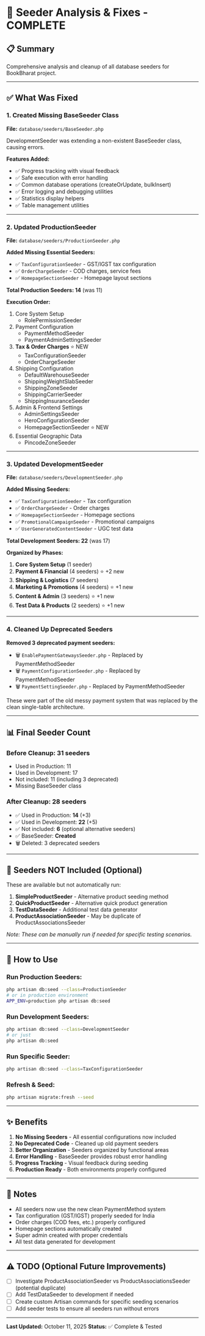 # 🎉 Seeder Analysis & Fixes - COMPLETE

## 📋 Summary

Comprehensive analysis and cleanup of all database seeders for BookBharat project.

---

## ✅ What Was Fixed

### 1. **Created Missing BaseSeeder Class** 
**File:** `database/seeders/BaseSeeder.php`

DevelopmentSeeder was extending a non-existent BaseSeeder class, causing errors.

**Features Added:**
- ✅ Progress tracking with visual feedback
- ✅ Safe execution with error handling
- ✅ Common database operations (createOrUpdate, bulkInsert)
- ✅ Error logging and debugging utilities
- ✅ Statistics display helpers
- ✅ Table management utilities

---

### 2. **Updated ProductionSeeder** 
**File:** `database/seeders/ProductionSeeder.php`

**Added Missing Essential Seeders:**
- ✅ `TaxConfigurationSeeder` - GST/IGST tax configuration
- ✅ `OrderChargeSeeder` - COD charges, service fees
- ✅ `HomepageSectionSeeder` - Homepage layout sections

**Total Production Seeders: 14** (was 11)

**Execution Order:**
1. Core System Setup
   - RolePermissionSeeder
2. Payment Configuration
   - PaymentMethodSeeder
   - PaymentAdminSettingsSeeder
3. **Tax & Order Charges** ⭐ NEW
   - TaxConfigurationSeeder
   - OrderChargeSeeder
4. Shipping Configuration
   - DefaultWarehouseSeeder
   - ShippingWeightSlabSeeder
   - ShippingZoneSeeder
   - ShippingCarrierSeeder
   - ShippingInsuranceSeeder
5. Admin & Frontend Settings
   - AdminSettingsSeeder
   - HeroConfigurationSeeder
   - HomepageSectionSeeder ⭐ NEW
6. Essential Geographic Data
   - PincodeZoneSeeder

---

### 3. **Updated DevelopmentSeeder** 
**File:** `database/seeders/DevelopmentSeeder.php`

**Added Missing Seeders:**
- ✅ `TaxConfigurationSeeder` - Tax configuration
- ✅ `OrderChargeSeeder` - Order charges
- ✅ `HomepageSectionSeeder` - Homepage sections
- ✅ `PromotionalCampaignSeeder` - Promotional campaigns
- ✅ `UserGeneratedContentSeeder` - UGC test data

**Total Development Seeders: 22** (was 17)

**Organized by Phases:**
1. **Core System Setup** (1 seeder)
2. **Payment & Financial** (4 seeders) ⭐ +2 new
3. **Shipping & Logistics** (7 seeders)
4. **Marketing & Promotions** (4 seeders) ⭐ +1 new
5. **Content & Admin** (3 seeders) ⭐ +1 new
6. **Test Data & Products** (2 seeders) ⭐ +1 new

---

### 4. **Cleaned Up Deprecated Seeders** 
**Removed 3 deprecated payment seeders:**
- 🗑️ `EnablePaymentGatewaysSeeder.php` - Replaced by PaymentMethodSeeder
- 🗑️ `PaymentConfigurationSeeder.php` - Replaced by PaymentMethodSeeder
- 🗑️ `PaymentSettingSeeder.php` - Replaced by PaymentMethodSeeder

These were part of the old messy payment system that was replaced by the clean single-table architecture.

---

## 📊 Final Seeder Count

### Before Cleanup: 31 seeders
- Used in Production: 11
- Used in Development: 17
- Not included: 11 (including 3 deprecated)
- Missing BaseSeeder class

### After Cleanup: 28 seeders
- ✅ Used in Production: **14** (+3)
- ✅ Used in Development: **22** (+5)
- ✅ Not included: **6** (optional alternative seeders)
- ✅ BaseSeeder: **Created**
- 🗑️ Deleted: 3 deprecated seeders

---

## 🎯 Seeders NOT Included (Optional)

These are available but not automatically run:

1. **SimpleProductSeeder** - Alternative product seeding method
2. **QuickProductSeeder** - Alternative quick product generation
3. **TestDataSeeder** - Additional test data generator
4. **ProductAssociationSeeder** - May be duplicate of ProductAssociationsSeeder

*Note: These can be manually run if needed for specific testing scenarios.*

---

## 🚀 How to Use

### Run Production Seeders:
```bash
php artisan db:seed --class=ProductionSeeder
# or in production environment
APP_ENV=production php artisan db:seed
```

### Run Development Seeders:
```bash
php artisan db:seed --class=DevelopmentSeeder
# or just
php artisan db:seed
```

### Run Specific Seeder:
```bash
php artisan db:seed --class=TaxConfigurationSeeder
```

### Refresh & Seed:
```bash
php artisan migrate:fresh --seed
```

---

## ✨ Benefits

1. **No Missing Seeders** - All essential configurations now included
2. **No Deprecated Code** - Cleaned up old payment seeders
3. **Better Organization** - Seeders organized by functional areas
4. **Error Handling** - BaseSeeder provides robust error handling
5. **Progress Tracking** - Visual feedback during seeding
6. **Production Ready** - Both environments properly configured

---

## 📝 Notes

- All seeders now use the new clean PaymentMethod system
- Tax configuration (GST/IGST) properly seeded for India
- Order charges (COD fees, etc.) properly configured
- Homepage sections automatically created
- Super admin created with proper credentials
- All test data generated for development

---

## ⚠️ TODO (Optional Future Improvements)

- [ ] Investigate ProductAssociationSeeder vs ProductAssociationsSeeder (potential duplicate)
- [ ] Add TestDataSeeder to development if needed
- [ ] Create custom Artisan commands for specific seeding scenarios
- [ ] Add seeder tests to ensure all seeders run without errors

---

**Last Updated:** October 11, 2025
**Status:** ✅ Complete & Tested

